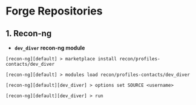 # Forge Repositories

## 1. Recon-ng

* **`dev_diver` recon-ng module**
```
[recon-ng][default] > marketplace install recon/profiles-contacts/dev_diver

[recon-ng][default] > modules load recon/profiles-contacts/dev_diver

[recon-ng][default][dev_diver] > options set SOURCE <username>

[recon-ng][default][dev_diver] > run
```